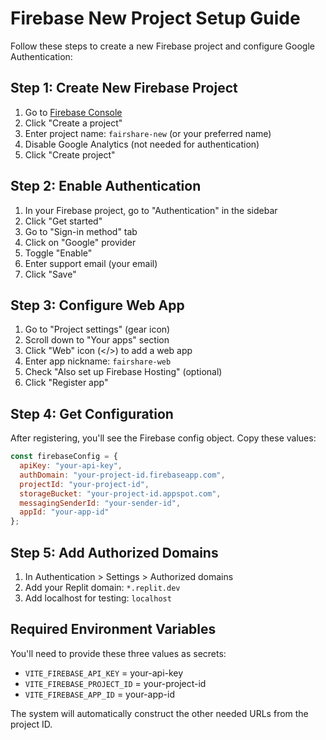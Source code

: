 # Firebase New Project Setup Guide

Follow these steps to create a new Firebase project and configure Google Authentication:

## Step 1: Create New Firebase Project

1. Go to [Firebase Console](https://console.firebase.google.com/)
2. Click "Create a project"
3. Enter project name: `fairshare-new` (or your preferred name)
4. Disable Google Analytics (not needed for authentication)
5. Click "Create project"

## Step 2: Enable Authentication

1. In your Firebase project, go to "Authentication" in the sidebar
2. Click "Get started"
3. Go to "Sign-in method" tab
4. Click on "Google" provider
5. Toggle "Enable"
6. Enter support email (your email)
7. Click "Save"

## Step 3: Configure Web App

1. Go to "Project settings" (gear icon)
2. Scroll down to "Your apps" section
3. Click "Web" icon (</>) to add a web app
4. Enter app nickname: `fairshare-web`
5. Check "Also set up Firebase Hosting" (optional)
6. Click "Register app"

## Step 4: Get Configuration

After registering, you'll see the Firebase config object. Copy these values:

```javascript
const firebaseConfig = {
  apiKey: "your-api-key",
  authDomain: "your-project-id.firebaseapp.com",
  projectId: "your-project-id",
  storageBucket: "your-project-id.appspot.com",
  messagingSenderId: "your-sender-id",
  appId: "your-app-id"
};
```

## Step 5: Add Authorized Domains

1. In Authentication > Settings > Authorized domains
2. Add your Replit domain: `*.replit.dev`
3. Add localhost for testing: `localhost`

## Required Environment Variables

You'll need to provide these three values as secrets:

- `VITE_FIREBASE_API_KEY` = your-api-key
- `VITE_FIREBASE_PROJECT_ID` = your-project-id  
- `VITE_FIREBASE_APP_ID` = your-app-id

The system will automatically construct the other needed URLs from the project ID.